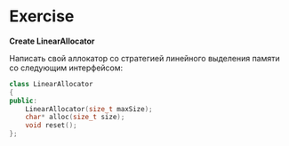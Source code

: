 # Exercise 
**Create LinearAllocator**

Написать свой аллокатор со стратегией линейного выделения памяти со следующим интерфейсом:
```cpp
class LinearAllocator
{
public:
    LinearAllocator(size_t maxSize);
    char* alloc(size_t size);
    void reset();
};
```
